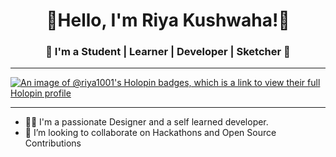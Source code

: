 <h1 align="center">👋Hello, I'm Riya Kushwaha!👋</h1>
<h3 align="center">🌱 I'm a Student | Learner | Developer | Sketcher 🌱</h3>

---

[![An image of @riya1001's Holopin badges, which is a link to view their full Holopin profile](https://holopin.me/riya1001)](https://holopin.io/@riya1001)

---

- 👨‍💻 I'm a passionate Designer and a self learned developer.
- 👯 I’m looking to collaborate on Hackathons and Open Source Contributions


